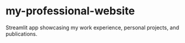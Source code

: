 # my-professional-website
Streamlit app showcasing my work experience, personal projects, and publications.
